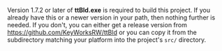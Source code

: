 Version 1.7.2 or later of **ttBld.exe** is required to build this project. If you already have this or a newer version in your path, then nothing further is needed. If you don't, you can either get a release version from https://github.com/KeyWorksRW/ttBld or you can copy it from the subdirectory matching your platform into the project's `src/` directory.
